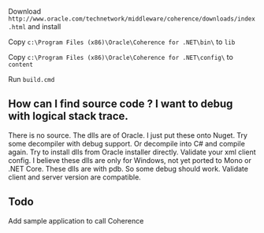 
Download `http://www.oracle.com/technetwork/middleware/coherence/downloads/index.html` and install

Copy `c:\Program Files (x86)\Oracle\Coherence for .NET\bin\` to `lib`

Copy `c:\Program Files (x86)\Oracle\Coherence for .NET\config\` to `content`

Run `build.cmd`


How can I find source code ?  I want to debug with logical stack trace. 
---

There is no source. The dlls are of Oracle. I just put these onto Nuget. Try some decompiler with debug support. Or decompile into C# and compile again. Try to install dlls from Oracle installer directly. Validate your xml client config. I believe these dlls are only for Windows, not yet ported to Mono or .NET Core. These dlls are with pdb. So some debug should work. Validate client and server version are compatible.


Todo
---

Add sample application to call Coherence